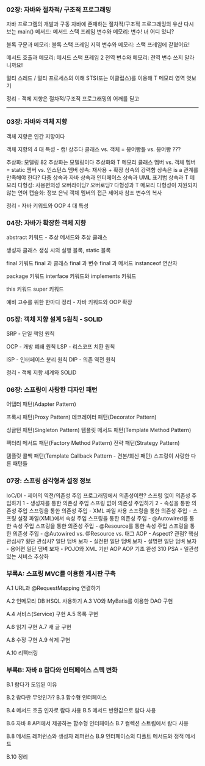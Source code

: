 ### 02장: 자바와 절차적/ 구조적 프로그래밍

자바 프로그램의 개발과 구동
자바에 존재하는 절차적/구조적 프로그래밍의 유산
다시 보는 main() 메서드: 메서드 스택 프레임
변수와 메모리: 변수! 너 어디 있니?

블록 구문과 메모리: 블록 스택 프레임
지역 변수와 메모리: 스택 프레임에 갇혔어요!

메서드 호출과 메모리: 메서드 스택 프레임 2
전역 변수와 메모리: 전역 변수 쓰지 말라니까요!

멀티 스레드 / 멀티 프로세스의 이해
STS(또는 이클립스)를 이용해 T 메모리 영역 엿보기

정리 - 객체 지향은 절차적/구조적 프로그래밍의 어깨를 딛고

***

### 03장: 자바와 객체 지향

객체 지향은 인간 지향이다

객체 지향의 4 대 특성 - 캡! 상추다
클래스 vs. 객체 = 붕어빵틀 vs. 붕어빵 ???

추상화: 모델링 82
추상화는 모델링이다
추상화와 T 메모리
클래스 멤버 vs. 객체 멤버 = static 멤버 vs. 인스턴스 멤버
상속: 재사용 + 확장
상속의 강력함
상속은 is a 관계를 만족해야 한다?
다중 상속과 자바
상속과 인터페이스
상속과 UML 표기법
상속과 T 메모리
다형성: 사용편의성
오버라이딩? 오버로딩?
다형성과 T 메모리
다형성이 지원되지 않는 언어
캡슐화: 정보 은닉
객체 멤버의 접근 제어자
참조 변수의 복사

정리 - 자바 키워드와 OOP 4 대 특성

### 04장: 자바가 확장한 객체 지향

abstract 키워드 - 추상 메서드와 추상 클래스

생성자
클래스 생성 시의 실행 블록, static 블록

final 키워드
final 과 클래스
final 과 변수
final 과 메서드
instanceof 연산자

package 키워드
interface 키워드와 implements 키워드

this 키워드
super 키워드

예비 고수를 위한 한마디
정리 - 자바 키워드와 OOP 확장

### 05장: 객체 지향 설계 5원칙 - SOLID

SRP - 단일 책임 원칙

OCP - 개방 폐쇄 원칙
LSP - 리스코프 치환 원칙

ISP - 인터페이스 분리 원칙
DIP - 의존 역전 원칙

정리 - 객체 지향 세계와 SOLID

### 06장: 스프링이 사랑한 디자인 패턴

어댑터 패턴(Adapter Pattern)

프록시 패턴(Proxy Pattern)
데코레이터 패턴(Decorator Pattern)

싱글턴 패턴(Singleton Pattern)
템플릿 메서드 패턴(Template Method Pattern)

팩터리 메서드 패턴(Factory Method Pattern)
전략 패턴(Strategy Pattern)

템플릿 콜백 패턴(Template Callback Pattern - 견본/회신 패턴)
스프링이 사랑한 다른 패턴들

### 07장: 스프링 삼각형과 설정 정보

IoC/DI - 제어의 역전/의존성 주입
프로그래밍에서 의존성이란?
스프링 없이 의존성 주입하기 1 - 생성자를 통한 의존성 주입
스프링 없이 의존성 주입하기 2 - 속성을 통한 의존성 주입
스프링을 통한 의존성 주입 - XML 파일 사용
스프링을 통한 의존성 주입 - 스프링 설정 파일(XML)에서 속성 주입
스프링을 통한 의존성 주입 - @Autowired를 통한 속성 주입
스프링을 통한 의존성 주입 - @Resource를 통한 속성 주입
스프링을 통한 의존성 주입 - @Autowired vs. @Resource vs. 태그
AOP - Aspect? 관점? 핵심 관심사? 횡단 관심사?
일단 덤벼 보자 - 실전편
일단 덤벼 보자 - 설명편
일단 덤벼 보자 - 용어편
일단 덤벼 보자 - POJO와 XML 기반 AOP
AOP 기초 완성 310
PSA - 일관성 있는 서비스 추상화

### 부록A: 스프링 MVC를 이용한 게시판 구축

A.1 URL과 @RequestMapping 연결하기

A.2 인메모리 DB HSQL 사용하기
A.3 VO와 MyBatis를 이용한 DAO 구현

A.4 서비스(Service) 구현
A.5 목록 구현

A.6 읽기 구현
A.7 새 글 구현

A.8 수정 구현
A.9 삭제 구현

A.10 리팩터링

###  부록B: 자바 8 람다와 인터페이스 스펙 변화

B.1 람다가 도입된 이유

B.2 람다란 무엇인가?
B.3 함수형 인터페이스

B.4 메서드 호출 인자로 람다 사용
B.5 메서드 반환값으로 람다 사용

B.6 자바 8 API에서 제공하는 함수형 인터페이스
B.7 컬렉션 스트림에서 람다 사용

B.8 메서드 레퍼런스와 생성자 레퍼런스
B.9 인터페이스의 디폴트 메서드와 정적 메서드

B.10 정리
